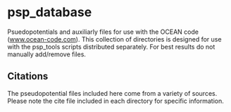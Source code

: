# psp_database

Psuedopotentials and auxiliarly files for use with the OCEAN code (www.ocean-code.com). 
This collection of directories is designed for use with the psp_tools scripts distributed separately. 
For best results do not manually add/remove files.

## Citations
The pseudopotential files included here come from a variety of sources. Please note the cite file included in each directory for specific information.
